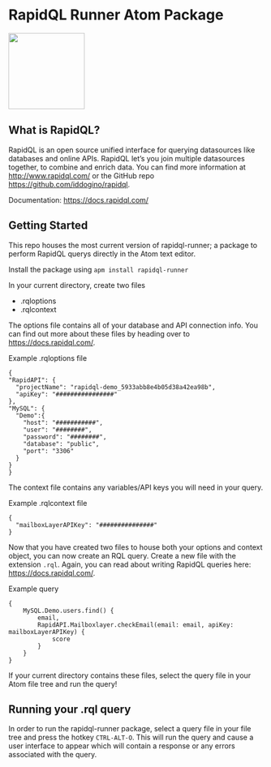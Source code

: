 # RapidQL Runner Atom Package


<img src="https://storage.googleapis.com/rapid-misc-files/rapidQLogo2x.png" width="150">

## What is RapidQL?

RapidQL is an open source unified interface for querying datasources like databases and online APIs. RapidQL let’s you join multiple datasources together, to combine and enrich data. You can find more information at http://www.rapidql.com/ or the GitHub repo https://github.com/iddogino/rapidql.

Documentation: https://docs.rapidql.com/

## Getting Started

This repo houses the most current version of rapidql-runner; a package to perform RapidQL querys directly in the Atom text editor.

Install the package using `apm install rapidql-runner`

In your current directory, create two files

- .rqloptions
- .rqlcontext

The options file contains all of your database and API connection info. You can find out more about these files by heading over to https://docs.rapidql.com/.

Example .rqloptions file
  ```
  {
  "RapidAPI": {
    "projectName": "rapidql-demo_5933abb8e4b05d38a42ea98b",
    "apiKey": "################"
  },
  "MySQL": {
    "Demo":{
      "host": "###########",
      "user": "########",
      "password": "########",
      "database": "public",
      "port": "3306"
    }
  }
}
```

The context file contains any variables/API keys you will need in your query.

Example .rqlcontext file
```
{
  "mailboxLayerAPIKey": "###############"
}
```

Now that you have created two files to house both your options and context object, you can now create an RQL query. Create a new file with the extension `.rql`. Again, you can read about writing RapidQL queries here: https://docs.rapidql.com/.

Example query

```
{
    MySQL.Demo.users.find() {
        email,
        RapidAPI.Mailboxlayer.checkEmail(email: email, apiKey: mailboxLayerAPIKey) {
            score
        }
    }
}
```

If your current directory contains these files, select the query file in your Atom file tree and run the query!

## Running your .rql query

In order to run the rapidql-runner package, select a query file in your file tree and press the hotkey `CTRL-ALT-O`. This will run the query and cause a user interface to appear which will contain a response or any errors associated with the query.

